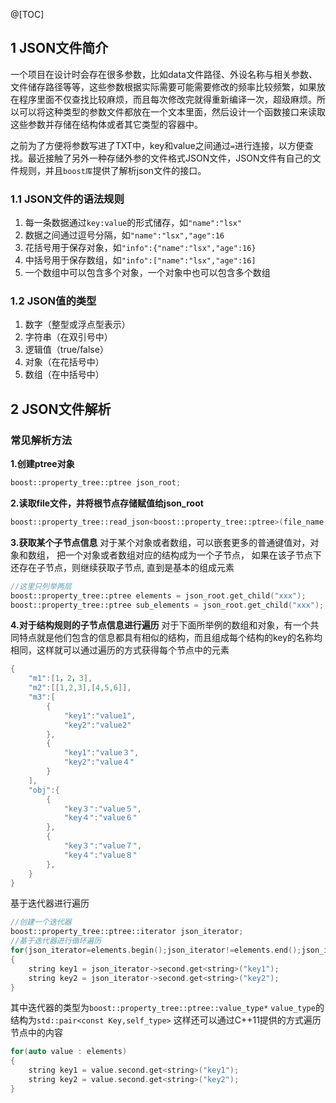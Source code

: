 @[TOC]
## 1 JSON文件简介
一个项目在设计时会存在很多参数，比如data文件路径、外设名称与相关参数、文件储存路径等等，这些参数根据实际需要可能需要修改的频率比较频繁，如果放在程序里面不仅查找比较麻烦，而且每次修改完就得重新编译一次，超级麻烦。所以可以将这种类型的参数文件都放在一个文本里面，然后设计一个函数接口来读取这些参数并存储在结构体或者其它类型的容器中。

之前为了方便将参数写进了TXT中，key和value之间通过`=`进行连接，以方便查找。最近接触了另外一种存储外参的文件格式JSON文件，JSON文件有自己的文件规则，并且`boost库`提供了解析json文件的接口。
### 1.1 JSON文件的语法规则
1. 每一条数据通过`key:value`的形式储存，如`"name":"lsx"`
2. 数据之间通过逗号分隔，如`"name":"lsx","age":16`
3. 花括号用于保存对象，如`"info":{"name":"lsx","age":16}`
4. 中括号用于保存数组，如`"info":["name":"lsx","age":16]`
5. 一个数组中可以包含多个对象，一个对象中也可以包含多个数组

### 1.2 JSON值的类型
1. 数字（整型或浮点型表示）
2. 字符串（在双引号中）
3. 逻辑值（true/false）
4. 对象（在花括号中）
5. 数组（在中括号中）

## 2 JSON文件解析
### 常见解析方法
**1.创建ptree对象**
```cpp
boost::property_tree::ptree json_root;
```
**2.读取file文件，并将根节点存储赋值给json_root**
```cpp
boost::property_tree::read_json<boost::property_tree::ptree>(file_name, json_root);
```
**3.获取某个子节点信息**
对于某个对象或者数组，可以嵌套更多的普通键值对，对象和数组，
把一个对象或者数组对应的结构成为一个子节点，
如果在该子节点下还存在子节点，则继续获取子节点,
直到是基本的组成元素
```cpp
//这里只列举两层
boost::property_tree::ptree elements = json_root.get_child("xxx");
boost::property_tree::ptree sub_elements = json_root.get_child("xxx");
```
**4.对于结构规则的子节点信息进行遍历**
对于下面所举例的数组和对象，有一个共同特点就是他们包含的信息都具有相似的结构，而且组成每个结构的key的名称均相同，这样就可以通过遍历的方式获得每个节点中的元素
```cpp
{
    "m1":[1，2，3],
    "m2":[[1,2,3],[4,5,6]],
    "m3":[
        {
            "key1":"value1",
            "key2":"value2" 
        },
        {
            "key1":"value３",
            "key2":"value４" 
        }
    ],
    "obj":{
        {
            "key３":"value５",
            "key４":"value６"
        },
        {
            "key３":"value７",
            "key４":"value８"
        },
    }
}
```
基于迭代器进行遍历
```cpp
//创建一个迭代器
boost::property_tree::ptree::iterator json_iterator;
//基于迭代器进行循环遍历
for(json_iterator=elements.begin();json_iterator!=elements.end();json_iterator++)
{
    string key1 = json_iterator->second.get<string>("key1");
    string key2 = json_iterator->second.get<string>("key2");
}
```
其中迭代器的类型为`boost::property_tree::ptree::value_type*`
`value_type`的结构为`std::pair<const Key,self_type>`
这样还可以通过C++11提供的方式遍历节点中的内容
```cpp
for(auto value : elements)
{
    string key1 = value.second.get<string>("key1");
    string key2 = value.second.get<string>("key2");    
}
```
